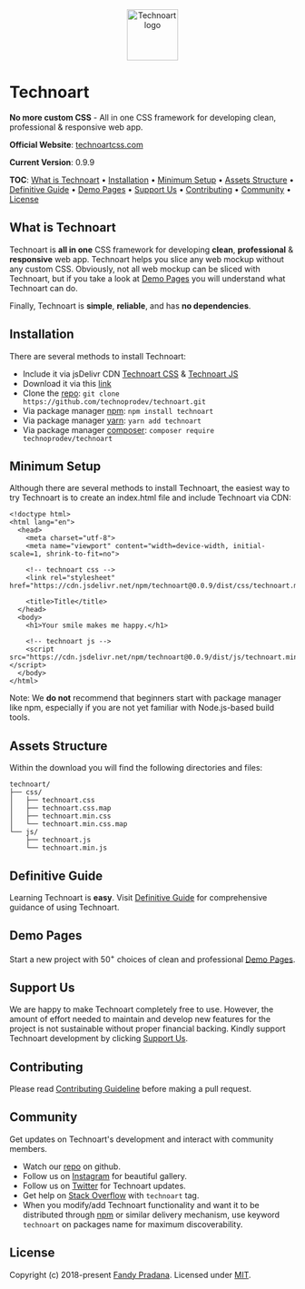 <div style="text-align: center;">
  <img src="https://technoartcss.com/assets/img/technoart.png" alt="Technoart logo" width="90">
</div>

# Technoart

**No more custom CSS** - All in one CSS framework for developing clean, professional & responsive web app.

**Official Website**: [technoartcss.com](https://technoartcss.com)

**Current Version**: 0.9.9

**TOC**: [What is Technoart](#what-is-technoart) • [Installation](#installation) • [Minimum Setup](#minimum-setup) • [Assets Structure](#assets-structure) • [Definitive Guide](#definitive-guide) • [Demo Pages](#demo-pages) • [Support Us](#support-us) • [Contributing](#contributing) • [Community](#community) • [License](#license)

## What is Technoart

Technoart is **all in one** CSS framework for developing **clean**, **professional** & **responsive** web app. Technoart helps you slice any web mockup without any custom CSS. Obviously, not all web mockup can be sliced with Technoart, but if you take a look at [Demo Pages](https://technoartcss.com/demo) you will understand what Technoart can do.

Finally, Technoart is **simple**, **reliable**, and has **no dependencies**.

## Installation

There are several methods to install Technoart:
- Include it via jsDelivr CDN [Technoart CSS](https://cdn.jsdelivr.net/npm/technoart@0.0.9/dist/css/technoart.min.css) & [Technoart JS](https://cdn.jsdelivr.net/npm/technoart@0.0.9/dist/js/technoart.min.js)
- Download it via this [link](https://github.com/technoprodev/technoart/releases/download/v0.0.9/bootstrap-0.9.9-dist.zip)
- Clone the [repo](https://www.github.com/technoprodev/technoart/): `git clone https://github.com/technoprodev/technoart.git`
- Via package manager [npm](https://www.npmjs.com/): `npm install technoart`
- Via package manager [yarn](https://yarnpkg.com): `yarn add technoart`
- Via package manager [composer](https://getcomposer.org/): `composer require technoprodev/technoart`

## Minimum Setup

Although there are several methods to install Technoart, the easiest way to try Technoart is to create an index.html file and include Technoart via CDN:

```
<!doctype html>
<html lang="en">
  <head>
    <meta charset="utf-8">
    <meta name="viewport" content="width=device-width, initial-scale=1, shrink-to-fit=no">

    <!-- technoart css -->
    <link rel="stylesheet" href="https://cdn.jsdelivr.net/npm/technoart@0.0.9/dist/css/technoart.min.css">

    <title>Title</title>
  </head>
  <body>
    <h1>Your smile makes me happy.</h1>

    <!-- technoart js -->
    <script src="https://cdn.jsdelivr.net/npm/technoart@0.0.9/dist/js/technoart.min.js"></script>
  </body>
</html>
```

Note: We **do not** recommend that beginners start with package manager like npm, especially if you are not yet familiar with Node.js-based build tools.

## Assets Structure

Within the download you will find the following directories and files:

```
technoart/
├── css/
│   ├── technoart.css
│   ├── technoart.css.map
│   ├── technoart.min.css
│   └── technoart.min.css.map
└── js/
    ├── technoart.js
    └── technoart.min.js
```

## Definitive Guide

Learning Technoart is **easy**. Visit [Definitive Guide](https://technoartcss.com/guide) for comprehensive guidance of using Technoart.

## Demo Pages

Start a new project with 50<sup>+</sup> choices of clean and professional [Demo Pages](https://technoartcss.com/demo).

## Support Us

We are happy to make Technoart completely free to use. However, the amount of effort needed to maintain and develop new features for the project is not sustainable without proper financial backing. Kindly support Technoart development by clicking [Support Us](https://technoartcss.com/#).

## Contributing

Please read [Contributing Guideline](https://github.com/technoprodev/technoart/blob/master/.github/CONTRIBUTING.md) before making a pull request.

## Community

Get updates on Technoart's development and interact with community members.

- Watch our [repo](https://github.com/technoprodev/technoart) on github.
- Follow us on [Instagram](https://instagram.com/technoart) for beautiful gallery.
- Follow us on [Twitter](https://twitter.com/technoart) for Technoart updates.
- Get help on [Stack Overflow](https://stackoverflow.com/questions/tagged/technoart) with `technoart` tag.
- When you modify/add Technoart functionality and want it to be distributed through [npm](https://www.npmjs.com/browse/keyword/technoart) or similar delivery mechanism, use keyword `technoart` on packages name for maximum discoverability.

## License

Copyright (c) 2018-present [Fandy Pradana](https://prafandy.com). Licensed under [MIT](https://github.com/technoprodev/technoart/blob/master/LICENSE).
